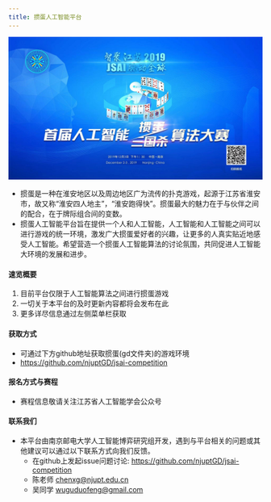 ```yaml
---
title: 掼蛋人工智能平台
---
```

![](./post.png)


+ 掼蛋是一种在淮安地区以及周边地区广为流传的扑克游戏，起源于江苏省淮安市，故又称“淮安四人地主”，“淮安跑得快”。掼蛋最大的魅力在于与伙伴之间的配合，在于牌际组合间的变数。
+ 掼蛋人工智能平台旨在提供一个人和人工智能，人工智能和人工智能之间可以进行游戏的统一环境，激发广大掼蛋爱好者的兴趣，让更多的人真实贴近地感受人工智能。希望营造一个掼蛋人工智能算法的讨论氛围，共同促进人工智能大环境的发展和进步。




#### 速览概要

1. 目前平台仅限于人工智能算法之间进行掼蛋游戏
2. 一切关于本平台的及时更新内容都将会发布在此
3. 更多详尽信息通过左侧菜单栏获取

#### 获取方式
+ 可通过下方github地址获取掼蛋(gd文件夹)的游戏环境
+ https://github.com/njuptGD/jsai-competition

#### 报名方式与赛程
+ 赛程信息敬请关注江苏省人工智能学会公众号

#### 联系我们

+ 本平台由南京邮电大学人工智能博弈研究组开发，遇到与平台相关的问题或其他建议可以通过以下联系方式向我们反馈。
  + 在github上发起issue问题讨论: https://github.com/njuptGD/jsai-competition
  + 陈老师 chenxg@njupt.edu.cn
  + 吴同学 wuguduofeng@gmail.com

